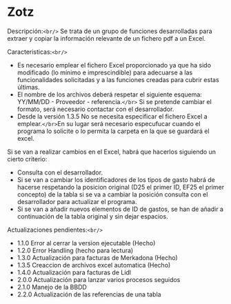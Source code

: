 # Zotz

Descripción:`<br/>`
    Se trata de un grupo de funciones desarrolladas para extraer y copiar la información relevante de un fichero pdf a un Excel.

Caracteristicas:`<br/>`

* Es necesario emplear el fichero Excel proporcionado ya que ha sido modificado (lo mínimo e imprescindible) para adecuarse a las funcionalidades solicitadas y a las funciones creadas para cubrir estas últimas.
* El nombre de los archivos deberá respetar el siguiente esquema: YY/MM/DD - Proveedor - referencia.`</br>`
  Si se pretende cambiar el formato, será necesario contactar con el desarrollador.
* Desde la versión 1.3.5 No se necesita especificar el fichero Excel a emplear.`</br>`En su lugar será necesario especufucar cuando el programa lo solicite o lo permita la carpeta en la que se guardará el excel.

Si se van a realizar cambios en el Excel, habrá que hacerlos siguiendo un cierto criterio:

* Consulta con el desarrollador.
* Si se van a cambiar los identificadores de los tipos de gasto habrá de hacerse
  respetando la posicion original (D25 el primer ID, EF25 el primer concepto) de la tabla
  si se va a cambiar la posición consulta con el desarrollador para actualizar el programa.
* Si se van a añadir nuevos elementos de ID de gastos, se han de añadir a continuación de la
  tabla original y sin dejar espacios.

Actualizaciones pendientes:`<br/>`

* 1.1.0 Error al cerrar la version ejecutable (Hecho)
* 1.2.0 Error Handling (hecho para lectura)
* 1.3.0 Actualización para facturas de Merkadona (Hecho)
* 1.3.5 Creaccion de archivos excel automatica (Hecho)
* 1.4.0 Actualización para facturas de Lidl
* 2.0.0 Actualización para lanzar varios procesos seguidos
* 2.1.0 Manejo de la BBDD
* 2.2.0 Actualización de las referencias de una tabla
